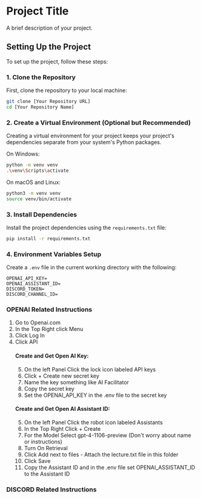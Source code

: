 # Project Title

A brief description of your project.

## Setting Up the Project

To set up the project, follow these steps:

### 1. Clone the Repository
First, clone the repository to your local machine:
```bash
git clone [Your Repository URL]
cd [Your Repository Name]
```

### 2. Create a Virtual Environment (Optional but Recommended)
Creating a virtual environment for your project keeps your project's dependencies separate from your system's Python packages.

On Windows:
```bash
python -m venv venv
.\venv\Scripts\activate
```
On macOS and Linux:
```bash
python3 -m venv venv
source venv/bin/activate
```

### 3. Install Dependencies
Install the project dependencies using the `requirements.txt` file:
```bash
pip install -r requirements.txt
```

### 4. Environment Variables Setup
Create a `.env` file in the current working directory with the following:
```plaintext
OPENAI_API_KEY=
OPENAI_ASSISTANT_ID=
DISCORD_TOKEN=
DISCORD_CHANNEL_ID=
```

### OPENAI Related Instructions
1. Go to Openai.com
2. In the Top Right click Menu 
3. Click Log In
4. Click API
   #### Create and Get Open AI Key:
     5. On the left Panel Click the lock icon labeled API keys
     6. Click + Create new secret key
     7. Name the key something like AI Facilitator
     8. Copy the secret key
     9. Set the OPENAI_API_KEY in the .env file to the secret key
   #### Create and Get Open AI Assistant ID:
     5. On the left Panel Click the robot icon labeled Assistants
     6. In the Top Right Click + Create
     7. For the Model Select gpt-4-1106-preview (Don't worry about name or instructions)
     8. Turn On Retrieval
     9. Click Add next to files
       - Attach the lecture.txt file in this folder
     10. Click Save
     11. Copy the Assistant ID and in the .env file set OPENAI_ASSISTANT_ID to the Assistant ID

### DISCORD Related Instructions

